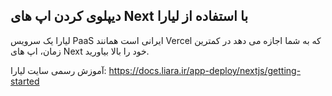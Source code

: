 ## دیپلوی کردن اپ های Next با استفاده از لیارا

لیارا یک سرویس PaaS ایرانی است همانند Vercel که به شما اجازه می دهد در کمترین زمان، اپ های Next خود را بالا بیاورید.

آموزش رسمی سایت لیارا:
https://docs.liara.ir/app-deploy/nextjs/getting-started
